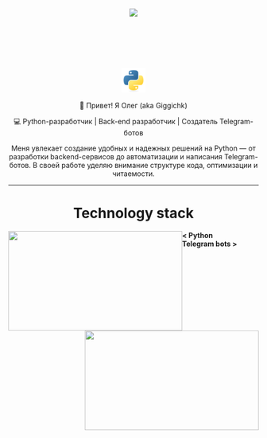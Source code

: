 <div id="header" align="center">
  <img src=https://media2.giphy.com/media/v1.Y2lkPTc5MGI3NjExd3c2NHMzNGhhbThwejZkMDAwN2E2cGYwOGk3eGRpN2s5N2w3dzNociZlcD12MV9pbnRlcm5hbF9naWZfYnlfaWQmY3Q9Zw/3ohhwqrNt7rd9yuj7O/giphy.gif width="100" border="0" vspace="100"/>
</div>
<div id="description" align="center">
  <img src="https://raw.githubusercontent.com/devicons/devicon/master/icons/python/python-original.svg" width="50"/> 
</div>
<div align="center">
 <p>👋 Привет! Я Олег (aka Giggichk)

💻 Python-разработчик | Back-end разработчик | Создатель Telegram-ботов

Меня увлекает создание удобных и надежных решений на Python — от разработки backend-сервисов до автоматизации и написания Telegram-ботов. В своей работе уделяю внимание структуре кода, оптимизации и читаемости.</p>
</div>

---

<div align="center">
  <h1>Technology stack</h1>
</div>
<div aligh="center">
  <img align="left" src="out.gif" width=350, height=200/>
  <b>
     &lt; Python 
  </b><br>
  <b align="right">
    Telegram bots &gt;
  </b>
      <img align="right" src="out1.gif" width=350, height=200 />
</div>
